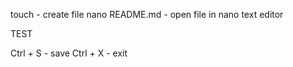 touch <FILENAME> - create file
nano README.md - open file in nano text editor

TEST

Ctrl + S - save
Ctrl + X - exit

